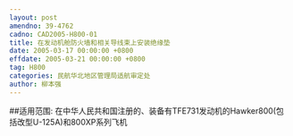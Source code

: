 ```yaml
---
layout: post
amendno: 39-4762
cadno: CAD2005-H800-01
title: 在发动机舱防火墙和相关导线束上安装绝缘垫
date: 2005-03-17 00:00:00 +0800
effdate: 2005-03-21 00:00:00 +0800
tag: H800
categories: 民航华北地区管理局适航审定处
author: 柳本强
---
```


##适用范围:
在中华人民共和国注册的、装备有TFE731发动机的Hawker800(包括改型U-125A)和800XP系列飞机

